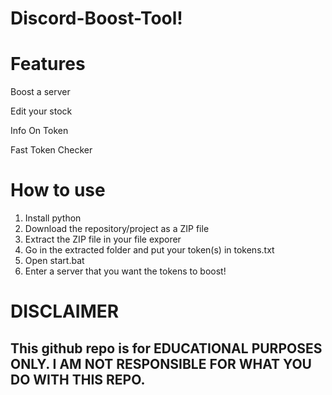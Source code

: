 # Discord-Boost-Tool!


# Features


Boost a server

Edit your stock   

Info On Token

Fast Token Checker

# How to use

1. Install python
2. Download the repository/project as a ZIP file 
3. Extract the ZIP file in your file exporer
4. Go in the extracted folder and put your token(s) in tokens.txt
5. Open start.bat
6. Enter a server that you want the tokens to boost!

# DISCLAIMER 

## This github repo is for EDUCATIONAL PURPOSES ONLY. I AM NOT RESPONSIBLE FOR WHAT YOU DO WITH THIS REPO.